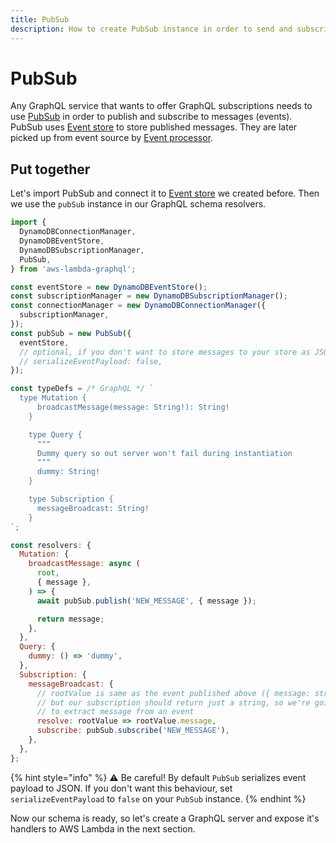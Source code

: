 ```yaml
---
title: PubSub
description: How to create PubSub instance in order to send and subscribe to messages.
---
```


# PubSub

Any GraphQL service that wants to offer GraphQL subscriptions needs to use [PubSub](../api/PubSub.md) in order to publish and subscribe to messages (events). PubSub uses [Event store](./03-event-store.md) to store published messages. They are later picked up from event source by [Event processor](./06-event-handlers.md).

## Put together

Let's import PubSub and connect it to [Event store](./03-event-store.md) we created before. Then we use the `pubSub` instance in our GraphQL schema resolvers.

```js
import {
  DynamoDBConnectionManager,
  DynamoDBEventStore,
  DynamoDBSubscriptionManager,
  PubSub,
} from 'aws-lambda-graphql';

const eventStore = new DynamoDBEventStore();
const subscriptionManager = new DynamoDBSubscriptionManager();
const connectionManager = new DynamoDBConnectionManager({
  subscriptionManager,
});
const pubSub = new PubSub({
  eventStore,
  // optional, if you don't want to store messages to your store as JSON
  // serializeEventPayload: false,
});

const typeDefs = /* GraphQL */ `
  type Mutation {
      broadcastMessage(message: String!): String!
    }

    type Query {
      """
      Dummy query so out server won't fail during instantiation
      """
      dummy: String!
    }

    type Subscription {
      messageBroadcast: String!
    }
`;

const resolvers: {
  Mutation: {
    broadcastMessage: async (
      root,
      { message },
    ) => {
      await pubSub.publish('NEW_MESSAGE', { message });

      return message;
    },
  },
  Query: {
    dummy: () => 'dummy',
  },
  Subscription: {
    messageBroadcast: {
      // rootValue is same as the event published above ({ message: string })
      // but our subscription should return just a string, so we're going to use resolve
      // to extract message from an event
      resolve: rootValue => rootValue.message,
      subscribe: pubSub.subscribe('NEW_MESSAGE'),
    },
  },
};
```

{% hint style="info" %}
⚠️ Be careful! By default `PubSub` serializes event payload to JSON. If you don't want this behaviour, set `serializeEventPayload` to `false` on your `PubSub` instance.
{% endhint %}

Now our schema is ready, so let's create a GraphQL server and expose it's handlers to AWS Lambda in the next section.
